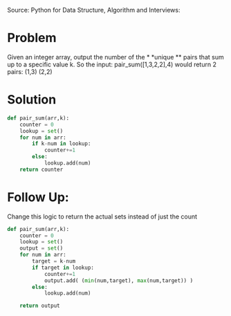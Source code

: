 Source: Python for Data Structure, Algorithm and Interviews:

# Problem
Given an integer array, output the number of the * *unique ** pairs that sum up to a specific value k.
So the input:
pair_sum([1,3,2,2],4)
would return 2 pairs:
 (1,3)
 (2,2)
 
 # Solution
 
```python
def pair_sum(arr,k):
    counter = 0
    lookup = set()
    for num in arr:
        if k-num in lookup:
            counter+=1
        else:
            lookup.add(num)
    return counter
```

# Follow Up:
Change this logic to return the actual sets instead of just the count

```python
def pair_sum(arr,k):
    counter = 0
    lookup = set()
    output = set()
    for num in arr:
        target = k-num
        if target in lookup:
            counter+=1
            output.add( (min(num,target), max(num,target)) )
        else:
            lookup.add(num)

    return output
    
```
